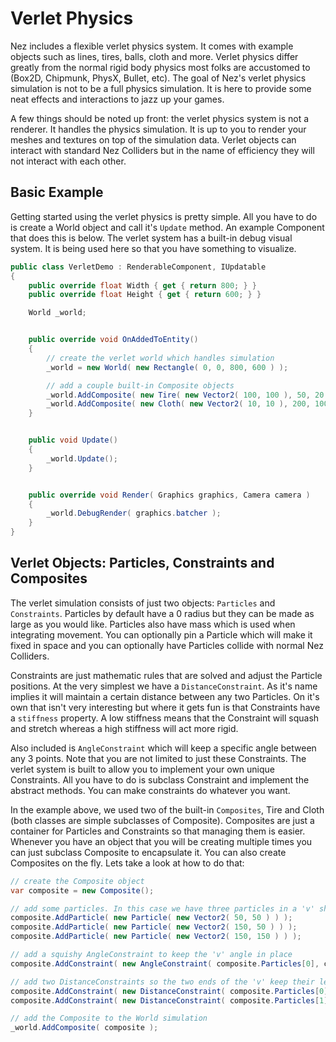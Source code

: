 Verlet Physics
============
Nez includes a flexible verlet physics system. It comes with example objects such as lines, tires, balls, cloth and more. Verlet physics differ greatly from the normal rigid body physics most folks are accustomed to (Box2D, Chipmunk, PhysX, Bullet, etc). The goal of Nez's verlet physics simulation is not to be a full physics simulation. It is here to provide some neat effects and interactions to jazz up your games.

A few things should be noted up front: the verlet physics system is not a renderer. It handles the physics simulation. It is up to you to render your meshes and textures on top of the simulation data. Verlet objects can interact with standard Nez Colliders but in the name of efficiency they will not interact with each other.


## Basic Example
Getting started using the verlet physics is pretty simple. All you have to do is create a World object and call it's `Update` method. An example Component that does this is below. The verlet system has a built-in debug visual system. It is being used here so that you have something to visualize.

```cs
public class VerletDemo : RenderableComponent, IUpdatable
{
	public override float Width { get { return 800; } }
	public override float Height { get { return 600; } }

	World _world;


	public override void OnAddedToEntity()
	{
		// create the verlet world which handles simulation
		_world = new World( new Rectangle( 0, 0, 800, 600 ) );

		// add a couple built-in Composite objects
		_world.AddComposite( new Tire( new Vector2( 100, 100 ), 50, 20 ) );
		_world.AddComposite( new Cloth( new Vector2( 10, 10 ), 200, 100 ) );
	}


	public void Update()
	{
		_world.Update();
	}


	public override void Render( Graphics graphics, Camera camera )
	{
		_world.DebugRender( graphics.batcher );
	}
}
```


## Verlet Objects: Particles, Constraints and Composites
The verlet simulation consists of just two objects: `Particles` and `Constraints`. Particles by default have a 0 radius but they can be made as large as you would like. Particles also have mass which is used when integrating movement. You can optionally pin a Particle which will make it fixed in space and you can optionally have Particles collide with normal Nez Colliders.

Constraints are just mathematic rules that are solved and adjust the Particle positions. At the very simplest we have a `DistanceConstraint`. As it's name implies it will maintain a certain distance between any two Particles. On it's own that isn't very interesting but where it gets fun is that Constraints have a `stiffness` property. A low stiffness means that the Constraint will squash and stretch whereas a high stiffness will act more rigid.

Also included is `AngleConstraint` which will keep a specific angle between any 3 points. Note that you are not limited to just these Constraints. The verlet system is built to allow you to implement your own unique Constraints. All you have to do is subclass Constraint and implement the abstract methods. You can make constraints do whatever you want.

In the example above, we used two of the built-in `Composites`, Tire and Cloth (both classes are simple subclasses of Composite). Composites are just a container for Particles and Constraints so that managing them is easier. Whenever you have an object that you will be creating multiple times you can just subclass Composite to encapsulate it. You can also create Composites on the fly. Lets take a look at how to do that:

```cs
// create the Composite object
var composite = new Composite();

// add some particles. In this case we have three particles in a 'v' shape
composite.AddParticle( new Particle( new Vector2( 50, 50 ) ) );
composite.AddParticle( new Particle( new Vector2( 150, 50 ) ) );
composite.AddParticle( new Particle( new Vector2( 150, 150 ) ) );

// add a squishy AngleConstraint to keep the 'v' angle in place
composite.AddConstraint( new AngleConstraint( composite.Particles[0], composite.Particles[1], composite.Particles[2], 0.1f ) );

// add two DistanceConstraints so the two ends of the 'v' keep their length fairly constant (0.8 stiffness so there is a little give)
composite.AddConstraint( new DistanceConstraint( composite.Particles[0], composite.Particles[1], 0.8f ) );
composite.AddConstraint( new DistanceConstraint( composite.Particles[1], composite.Particles[2], 0.8f ) );

// add the Composite to the World simulation
_world.AddComposite( composite );
```


